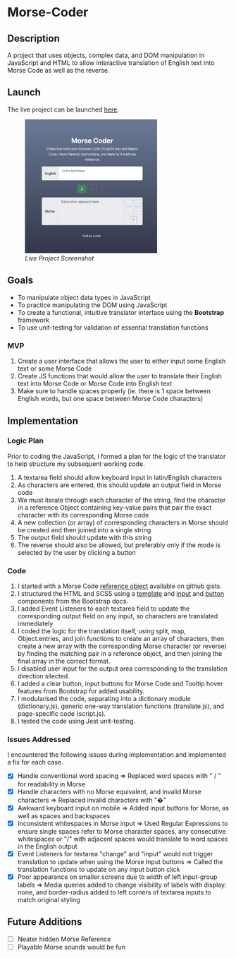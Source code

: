 # Morse-Coder

## Description

A project that uses objects, complex data, and DOM manipulation in JavaScript and HTML to allow interactive translation of English text into Morse Code as well as the reverse.

## Launch

The live project can be launched [here](https://austnly.github.io/morse-coder/).

<figure>
<img src="./img/final.png" width="300px" alt="Live Project Screenshot" />
<figcaption><i>Live Project Screenshot</i></figcaption>
</figure>

## Goals

-   To manipulate object data types in JavaScript
-   To practice manipulating the DOM using JavaScript
-   To create a functional, intuitive translator interface using the **Bootstrap** framework
-   To use unit-testing for validation of essential translation functions

### MVP

1. Create a user interface that allows the user to either input some English text or some Morse Code
1. Create JS functions that would allow the user to translate their English text into Morse Code or Morse Code into English text
1. Make sure to handle spaces properly (ie. there is 1 space between English words, but one space between Morse Code characters)

## Implementation

### Logic Plan

Prior to coding the JavaScript, I formed a plan for the logic of the translator to help structure my subsequent working code.

1. A textarea field should allow keyboard input in latin/English characters
1. As characters are entered, this should update an output field in Morse code
1. We must iterate through each character of the string, find the character in a reference Object containing key-value pairs that pair the exact character with its corresponding Morse code
1. A new collection (or array) of corresponding characters in Morse should be created and then joined into a single string
1. The output field should update with this string
1. The reverse should also be allowed, but preferably only if the mode is selected by the user by clicking a button

### Code

1. I started with a Morse Code [reference object](https://gist.github.com/mohayonao/094c71af14fe4791c5dd) available on github gists.
1. I structured the HTML and SCSS using a [template](https://getbootstrap.com/docs/5.1/examples/heroes/) and [input](https://getbootstrap.com/docs/5.1/forms/input-group/) and [button](https://getbootstrap.com/docs/5.1/components/buttons/) components from the Bootstrap docs.
1. I added Event Listeners to each textarea field to update the corresponding output field on any input, so characters are translated immediately
1. I coded the logic for the translation itself, using split, map, Object.entries, and join functions to create an array of characters, then create a new array with the corresponding Morse character (or reverse) by finding the matching pair in a reference object, and then joining the final array in the correct format.
1. I disabled user input for the output area corresponding to the translation direction silected.
1. I added a clear button, input buttons for Morse Code and Tooltip hover features from Bootstrap for added usability.
1. I modularised the code, separating into a dictionary module (dictionary.js), generic one-way translation functions (translate.js), and page-specific code (script.js).
1. I tested the code using Jest unit-testing.

### Issues Addressed

I encountered the following issues during implementation and implemented a fix for each case.

-   [x] Handle conventional word spacing => Replaced word spaces with " / " for readability in Morse
-   [x] Handle characters with no Morse equivalent, and invalid Morse characters => Replaced invalid characters with "�"
-   [x] Awkward keyboard input on mobile => Added input buttons for Morse, as well as spaces and backspaces
-   [x] Inconsistent whitespaces in Morse input => Used Regular Expressions to ensure single spaces refer to Morse character spaces, any consecutive whitespaces or "/" with adjacent spaces would translate to word spaces in the English output
-   [x] Event Listeners for textarea "change" and "input" would not trigger translation to update when using the Morse Input buttons => Called the translation functions to update on any input button click
-   [x] Poor appearance on smaller screens due to width of left input-group labels => Media queries added to change visibility of labels with display: none, and border-radius added to left corners of textarea inputs to match original styling

## Future Additions

-   [ ] Neater hidden Morse Reference
-   [ ] Playable Morse sounds would be fun
